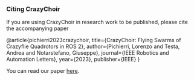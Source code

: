 ### Citing CrazyChoir

If you are using CrazyChoir in research work to be published, please cite the accompanying paper


@article{pichierri2023crazychoir,
  title={CrazyChoir: Flying Swarms of Crazyflie Quadrotors in ROS 2},
  author={Pichierri, Lorenzo and Testa, Andrea and Notarstefano, Giuseppe},
  journal={IEEE Robotics and Automation Letters},
  year={2023},
  publisher={IEEE}
}

You can read our paper [here](https://ieeexplore.ieee.org/stamp/stamp.jsp?arnumber=10153630).

